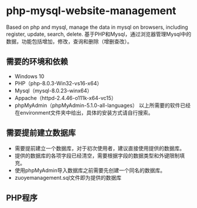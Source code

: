 # php-mysql-website-management
Based on php and mysql, manage the data in mysql on browsers, including register, update, search, delete. 
基于PHP和Mysql，通过浏览器管理Mysql中的数据，功能包括增加，修改，查询和删除（增删查改）。

## 需要的环境和依赖
* Windows 10
* PHP（php-8.0.3-Win32-vs16-x64）
* Mysql（mysql-8.0.23-winx64）
* Appache（httpd-2.4.46-o111k-x64-vc15）
* phpMyAdmin（phpMyAdmin-5.1.0-all-languages）
以上所需要的软件已经在environment文件夹中给出，具体的安装方式请自行搜索。

## 需要提前建立数据库
* 需要提前建立一个数据库，对于初次使用者，建议直接使用提供的数据库。
* 提供的数据库的各项字段已经清空，需要根据字段的数据类型和外键限制填充。
* 使用phpMyAdmin导入数据库之前需要先创建一个同名的数据库。
* zuoyemanagement.sql文件即为提供的数据库

## PHP程序
